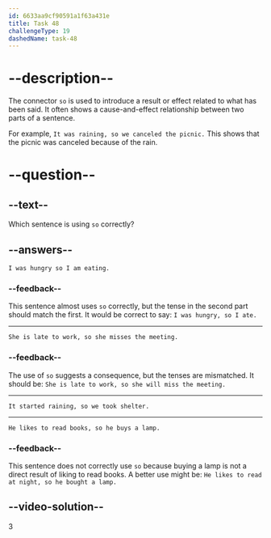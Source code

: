 ```yaml
---
id: 6633aa9cf90591a1f63a431e
title: Task 48
challengeType: 19
dashedName: task-48
---
```


# --description--

The connector `so` is used to introduce a result or effect related to what has been said. It often shows a cause-and-effect relationship between two parts of a sentence.

For example, `It was raining, so we canceled the picnic.` This shows that the picnic was canceled because of the rain.

# --question--

## --text--

Which sentence is using `so` correctly?

## --answers--

`I was hungry so I am eating.`

### --feedback--

This sentence almost uses `so` correctly, but the tense in the second part should match the first. It would be correct to say: `I was hungry, so I ate.`

---

`She is late to work, so she misses the meeting.`

### --feedback--

The use of `so` suggests a consequence, but the tenses are mismatched. It should be: `She is late to work, so she will miss the meeting.`

---

`It started raining, so we took shelter.`

---

`He likes to read books, so he buys a lamp.`

### --feedback--

This sentence does not correctly use `so` because buying a lamp is not a direct result of liking to read books. A better use might be: `He likes to read at night, so he bought a lamp.`

## --video-solution--

3
